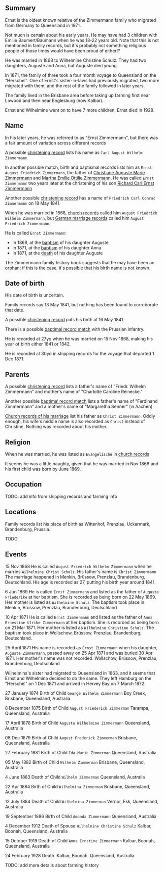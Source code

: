 ## Summary

Ernst is the oldest known relative of the Zimmermann family who migrated from Germany to Queensland in 1871.

Not much is certain about his early years. He may have had 3 children with Emilie Baumert/Baumann when he was 18-22 years old. Note that this is not mentioned in family records, but it's probably not something religious people of those times would have been proud of either!?

He was married in 1868 to Wilhelmine Christine Schulz. They had two daughters, Auguste and Anna, but Auguste died young.

In 1871, the family of three took a four month voyage to Queensland on the "Herschel". One of Ernst's sister-in-laws had previously migrated, two more migrated with them, and the rest of the family followed in later years.

The family lived in the Brisbane area before taking up farming first near Lowood and then near Englesburg (now Kalbar).

Ernst and Wilhelmine went on to have 7 more children. Ernst died in 1928.

## Name

In his later years, he was referred to as "Ernst Zimmermann", but there was a fair amount of variation across different records

A possible [christening record](../sources/Germany%20Births%20and%20Baptisms,%201558-1898/1841%20Carl%20August%20Wilhelm%20Zimmermann.md) lists his name as `Carl August Wilhelm Zimmermann`.

In another possible match, birth and baptismal records lists him as `Ernst August Friedrich Zimmermann`, the father of [Christiane Auguste Marie Zimmermann](../sources/Germany%20Births%20and%20Baptisms,%201558-1898/1859%20Christiane%20Auguste%20Marie%20Zimmermann.md) and [Martha Emilie Ottilie Zimmermann](../sources/Germany%20Births%20and%20Baptisms,%201558-1898/1861%20Martha%20Emilie%20Ottilie%20Zimmermann.md). He was called `Ernst Zimmermann` two years later at the christening of his son [Richard Carl Ernst Zimmermann](../sources/Germany%20Births%20and%20Baptisms,%201558-1898/1863%20Richard%20Carl%20Ernst%20Zimmermann.md)

Another possible [christening record](../sources/Germany%20Births%20and%20Baptisms,%201558-1898/1841%20Friedrich%20Carl%20Conrad%20Zimmermann.md) has a name of `Friedrich Carl Conrad Zimmermann` on 18 May 1841. 

When he was married in 1868, [church records](../sources/Germany,%20Prussia,%20Brandenburg%20and%20Posen,%20Church%20Book%20Duplicates,%201794-1874/1868%20August%20Friedrich%20Wilhelm%20Zimmermann%20marriage.md) called him `August Friedrich Wilhelm Zimmermann`, but [German marriage records](../sources/Germany%20Marriages,%201558-1929/1868%20August%20Friedrich%20Zimmermann%20marriage.md) called him `August Friedrich Zimmermann`.

He is called `Ernst Zimmermann`:

* In 1869, at the [baptism](../sources/Germany,%20Prussia,%20Brandenburg%20and%20Posen,%20Church%20Book%20Duplicates,%201794-1874/1869%20Auguste%20Friederike%20baptism.md) of his daughter Auguste
* In 1871, at the [baptism](../sources/Germany,%20Prussia,%20Brandenburg%20and%20Posen,%20Church%20Book%20Duplicates,%201794-1874/1871%20Anna%20Ernestine%20Ulrike%20Zimmermann%20baptism.md) of his daughter Anna
* In 1871, at the [death](../sources/Germany,%20Prussia,%20Brandenburg%20and%20Posen,%20Church%20Book%20Duplicates,%201794-1874/1871%20Auguste%20Zimmermann%20death.md) of his daughter Auguste

The Zimmermann family history book suggests that he may have been an orphan; if this is the case, it's possible that his birth name is not known.

## Date of birth

His date of birth is uncertain.

Family records say 13 May 1841, but nothing has been found to corroborate that date.

A possible [christening record](../sources/Germany%20Births%20and%20Baptisms,%201558-1898/1841%20Carl%20August%20Wilhelm%20Zimmermann.md) puts his birth at 16 May 1841.

There is a possible [baptimal record match](../sources/Germany%20Births%20and%20Baptisms,%201558-1898/1841%20Ernst%20August%20Zimmermann.md) with the Prussian infantry.

He is recorded at 27yo when he was married on 15 Nov 1868, making his year of birth either 1841 or 1842.

He is recorded at 30yo in shipping records for the voyage that departed 1 Dec 1871.

## Parents

A possible [christening record](../sources/Germany%20Births%20and%20Baptisms,%201558-1898/1841%20Carl%20August%20Wilhelm%20Zimmermann.md) lists a father's name of "Friedr. Wilhelm Zimmermann" and mother's name of "Charlotte Caroline Reinecke."

Another possible [baptimal record match](../sources/Germany%20Births%20and%20Baptisms,%201558-1898/1841%20Ernst%20August%20Zimmermann.md) lists a father's name of "Ferdinand Zimmermann" and a mother's name of "Margaretha Senner" (in Aachen)

[Church records of his marriage](../sources/Germany,%20Prussia,%20Brandenburg%20and%20Posen,%20Church%20Book%20Duplicates,%201794-1874/1868%20August%20Friedrich%20Wilhelm%20Zimmermann%20marriage.md) list his father as `Christ Zimmermann`. Oddly enough, his wife's middle name is also recorded as `Christ` instead of Christine. Nothing was recorded about his mother.

## Religion

When he was married, he was listed as `Evangelische` in [church records](../sources/Germany,%20Prussia,%20Brandenburg%20and%20Posen,%20Church%20Book%20Duplicates,%201794-1874/1868%20August%20Friedrich%20Wilhelm%20Zimmermann%20marriage.md)

It seems he was a little naughty, given that he was married in Nov 1868 and his first child was born by June 1869.

## Occupation

TODO: add info from shipping records and farming info

## Locations

Family records list his place of birth as Wittenhof, Prenzlau, Uckermark, Brandenburg, Prussia.

TODO


## Events


15 Nov 1868 He is called `August Friedrich Wilhelm Zimmermann` when he marries `Wilhelmine Christ Schulz`. His father's name is `Christ Zimmermann`. The marriage happened in Menkin, Brüssow, Prenzlau, Brandenburg, Deutschland. His age is recorded as 27, putting his birth year around 1841.

6 Jun 1869 He is called `Ernst Zimmermann` and listed as the father of `Auguste Friederike` at her baptism. She is recorded as being born on 22 May 1869. Her mother is listed as `Wilhelmine Schulz`. The baptism took place in Menkin, Brüssow, Prenzlau, Brandenburg, Deutschland

10 Apr 1871 He is called `Ernst Zimmermann` and listed as the father of `Anna Ernestine Ulrike Zimmermann` at her baptism. She is recorded as being born on 21 Mar 1871. Her mother is listed as `Wilhelmine Christine Schulz`. The baptism took place in Wollschow, Brüssow, Prenzlau, Brandenburg, Deutschland.

25 April 1871 His name is recorded as `Ernst Zimmermann` when his daughter, `Auguste Zimmermann`, passed away on 25 Apr 1871 and was buried 30 Apr 1871. Her mother's name was not recorded. Wollschow, Brüssow, Prenzlau, Brandenburg, Deutschland

Wilhelmina's sister had migrated to Queensland in 1863, and it seems that Ernst and Wilhelmina decided to do the same.  They left Hamburg on the "Herschel" on 1 Dec 1871 and arrived in Hervey Bay on 7 March 1872.

27 January 1874 Birth of Child `George Wilhelm Zimmermann` Boy Creek, Brisbane, Queensland, Australia

8 December 1875 Birth of Child `August Friederick Zimmerman` Tarampa, Queensland, Australia

17 April 1878 Birth of Child `Auguste Wilhelmine Zimmermann` Queensland, Australia

08 Dec 1879 Birth of Child `August Frederick Zimmerman` Brisbane, Queensland, Australia

27 February 1881 Birth of Child `Ida Marie Zimmerman` Queensland, Australia

05 May 1882 Birth of Child `Wilhelm Zimmerman` Brisbane, Queensland, Australia

4 June 1883 Death of Child `Wilhelm Zimmerman` Queensland, Australia

22 Apr 1884 Birth of Child `Wilhelmina Zimmerman` Brisbane, Queensland, Australia

12 July 1884 Death of Child `Wilhelmina Zimmerman` Vernor, Esk, Queensland, Australia

19 September 1886 Birth of Child `Amanda Zimmermann` Queensland, Australia

4 December 1912 Death of Spouse `Wilhelmine Christine Schulz` Kalbar, Boonah, Queensland, Australia

15 October 1919 Death of Child `Anna Ernstine Zimmermann` Kalbar, Boonah, Queensland, Australia

24 February 1928 Death. Kalbar, Boonah, Queensland, Australia


TODO: add more details about farming history
